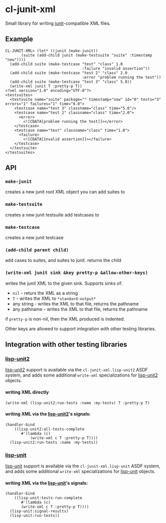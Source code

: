 # cl-junit-xml

Small library for writing [junit][]-compatible XML files.

[junit]: http://www.junit.org

## Example

    CL-JUNIT-XML> (let* ((junit (make-junit))
           (suite (add-child junit (make-testsuite "suite" :timestamp "now"))))
      (add-child suite (make-testcase "test" "class" 1.0
                                      :failure "invalid assertion"))
      (add-child suite (make-testcase "test 2" "class" 2.0
                                      :error "problem running the test"))
      (add-child suite (make-testcase "test 3" "class" 5.0))
      (write-xml junit T :pretty-p T))
    <?xml version="1.0" encoding="UTF-8"?>
    <testsuites>
      <testsuite name="suite" package="" timestamp="now" id="0" tests="3" errors="1" failures="1" time="8.0">
        <testcase name="test 3" classname="class" time="5.0"/>
        <testcase name="test 2" classname="class" time="2.0">
          <error>
            <![CDATA[problem running the test]]></error>
        </testcase>
        <testcase name="test" classname="class" time="1.0">
          <failure>
            <![CDATA[invalid assertion]]></failure>
        </testcase>
      </testsuite>
    </testsuites>


## API

### `make-junit`

creates a new junit root XML object you can add suites to

### `make-testsuite`

creates a new junit testsuite add testcases to

### `make-testcase`

creates a new junit testcase

### `(add-child parent child)`

add cases to suites, and suites to junit. returns the child

### `(write-xml junit sink &key pretty-p &allow-other-keys)`

writes the junit XML to the given sink. Supports sinks of:

* `nil` - returs the XML as a string
* `T` - writes the XML to `*standard-output*`
* any string - writes the XML to that file, returns the pathname
* any pathname - writes the XML to that file, returns the pathname

if `pretty-p` is non-nil, then the XML produced is indented.

Other keys are allowed to support integration with other testing
libraries.

## Integration with other testing libraries

### [lisp-unit2][]

[lisp-unit2][] support is available via the `cl-junit-xml.lisp-unit2`
ASDF system, and adds some additional `write-xml` specializations for
[lisp-unit2][] objects.

#### writing XML directly

    (write-xml (lisp-unit2:run-tests :name :my-tests) T :pretty-p T)

#### writing XML via the [lisp-unit2][]'s signals:

    (handler-bind
        ((lisp-unit2:all-tests-complete
           #'(lambda (c)
               (write-xml c T :pretty-p T))))
      (lisp-unit2:run-tests :name :my-tests))

[lisp-unit2]: https://github.com/AccelerationNet/lisp-unit2

### [lisp-unit][]

[lisp-unit][] support is available via the `cl-junit-xml.lisp-unit`
ASDF system, and adds some additional `write-xml` specializations for
[lisp-unit][] objects.

#### writing XML via the [lisp-unit][]'s signals:

    (handler-bind
        ((lisp-unit:tests-run-complete
           #'(lambda (c)
           (write-xml c T :pretty-p T))))
      (lisp-unit:signal-results)
      (lisp-unit:run-tests))

[lisp-unit]: http://www.cliki.net/lisp-unit
